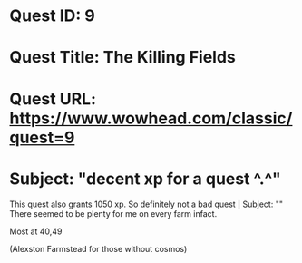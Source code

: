 # Quest ID: 9
# Quest Title: The Killing Fields
# Quest URL: https://www.wowhead.com/classic/quest=9
# Subject: "decent xp for a quest ^.^"
This quest also grants 1050 xp. So definitely not a bad quest | Subject: "<Blank>"
There seemed to be plenty for me on every farm infact.

Most at 40,49

(Alexston Farmstead for those without cosmos)